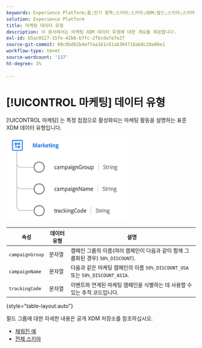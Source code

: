 ```yaml
---
keywords: Experience Platform;홈;인기 항목;스키마;스키마;XDM;필드;스키마;스키마;장치;데이터 유형;데이터 유형;데이터 유형;
solution: Experience Platform
title: 마케팅 데이터 유형
description: 이 문서에서는 마케팅 XDM 데이터 유형에 대한 개요를 제공합니다.
exl-id: b5ac0127-15fe-42b6-b7fc-2fbcda7e7e27
source-git-commit: 60c0bd62b4effaa161c61ab304718ab8c20a06e1
workflow-type: tm+mt
source-wordcount: '137'
ht-degree: 3%

---
```


# [!UICONTROL 마케팅] 데이터 유형

[!UICONTROL 마케팅] 는 특정 접점으로 활성화되는 마케팅 활동을 설명하는 표준 XDM 데이터 유형입니다.

![](../images/data-types/marketing.png)

| 속성 | 데이터 유형 | 설명 |
| --- | --- | --- |
| `campaignGroup` | 문자열 | 캠페인 그룹의 이름(여러 캠페인이 다음과 같이 함께 그룹화된 경우) `50%_DISCOUNT`). |
| `campaignName` | 문자열 | 다음과 같은 마케팅 캠페인의 이름 `50%_DISCOUNT_USA` 또는 `50%_DISCOUNT_ASIA`. |
| `trackingCode` | 문자열 | 이벤트와 연계된 마케팅 캠페인을 식별하는 데 사용할 수 있는 추적 코드입니다. |

{style="table-layout:auto"}

필드 그룹에 대한 자세한 내용은 공개 XDM 저장소를 참조하십시오.

* [채워진 예](https://github.com/adobe/xdm/blob/master/components/datatypes/marketing/marketing.example.1.json)
* [전체 스키마](https://github.com/adobe/xdm/blob/master/components/datatypes/marketing/marketing.schema.json)
